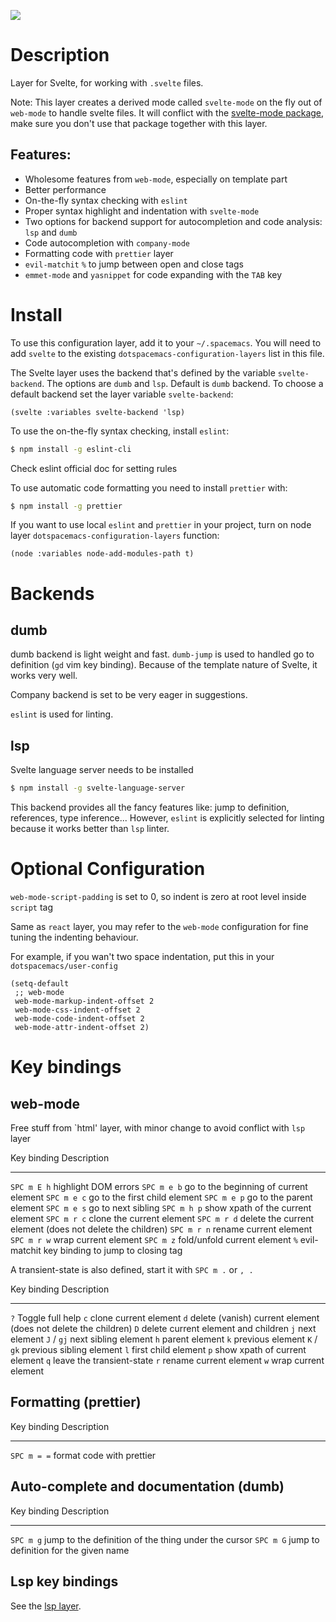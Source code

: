 ![](img/svelte.png)

Description
===========

Layer for Svelte, for working with `.svelte` files.

Note: This layer creates a derived mode called `svelte-mode` on the fly
out of `web-mode` to handle svelte files. It will conflict with the
[svelte-mode package](https://github.com/AdamNiederer/svelte-mode), make
sure you don\'t use that package together with this layer.

Features:
---------

-   Wholesome features from `web-mode`, especially on template part
-   Better performance
-   On-the-fly syntax checking with `eslint`
-   Proper syntax highlight and indentation with `svelte-mode`
-   Two options for backend support for autocompletion and code
    analysis: `lsp` and `dumb`
-   Code autocompletion with `company-mode`
-   Formatting code with `prettier` layer
-   `evil-matchit` `%` to jump between open and close tags
-   `emmet-mode` and `yasnippet` for code expanding with the `TAB` key

Install
=======

To use this configuration layer, add it to your `~/.spacemacs`. You will
need to add `svelte` to the existing `dotspacemacs-configuration-layers`
list in this file.

The Svelte layer uses the backend that\'s defined by the variable
`svelte-backend`. The options are `dumb` and `lsp`. Default is `dumb`
backend. To choose a default backend set the layer variable
`svelte-backend`:

``` {.elisp}
(svelte :variables svelte-backend 'lsp)
```

To use the on-the-fly syntax checking, install `eslint`:

``` {.bash org-language="sh"}
$ npm install -g eslint-cli
```

Check eslint official doc for setting rules

To use automatic code formatting you need to install `prettier` with:

``` {.bash org-language="sh"}
$ npm install -g prettier
```

If you want to use local `eslint` and `prettier` in your project, turn
on node layer `dotspacemacs-configuration-layers` function:

``` {.elisp}
(node :variables node-add-modules-path t)
```

Backends
========

dumb
----

dumb backend is light weight and fast. `dumb-jump` is used to handled go
to definition (`gd` vim key binding). Because of the template nature of
Svelte, it works very well.

Company backend is set to be very eager in suggestions.

`eslint` is used for linting.

lsp
---

Svelte language server needs to be installed

``` {.bash org-language="sh"}
$ npm install -g svelte-language-server
```

This backend provides all the fancy features like: jump to definition,
references, type inference... However, `eslint` is explicitly selected
for linting because it works better than `lsp` linter.

Optional Configuration
======================

`web-mode-script-padding` is set to 0, so indent is zero at root level
inside `script` tag

Same as `react` layer, you may refer to the `web-mode` configuration for
fine tuning the indenting behaviour.

For example, if you wan\'t two space indentation, put this in your
`dotspacemacs/user-config`

``` {.commonlisp org-language="emacs-lisp"}
(setq-default
 ;; web-mode
 web-mode-markup-indent-offset 2
 web-mode-css-indent-offset 2
 web-mode-code-indent-offset 2
 web-mode-attr-indent-offset 2)
```

Key bindings
============

web-mode
--------

Free stuff from \`html\' layer, with minor change to avoid conflict with
`lsp` layer

  Key binding   Description
  ------------- -----------------------------------------------------------
  `SPC m E h`   highlight DOM errors
  `SPC m e b`   go to the beginning of current element
  `SPC m e c`   go to the first child element
  `SPC m e p`   go to the parent element
  `SPC m e s`   go to next sibling
  `SPC m h p`   show xpath of the current element
  `SPC m r c`   clone the current element
  `SPC m r d`   delete the current element (does not delete the children)
  `SPC m r n`   rename current element
  `SPC m r w`   wrap current element
  `SPC m z`     fold/unfold current element
  `%`           evil-matchit key binding to jump to closing tag

A transient-state is also defined, start it with `SPC m .` or `, .`

  Key binding   Description
  ------------- ----------------------------------------------------------------
  `?`           Toggle full help
  `c`           clone current element
  `d`           delete (vanish) current element (does not delete the children)
  `D`           delete current element and children
  `j`           next element
  `J` / `gj`    next sibling element
  `h`           parent element
  `k`           previous element
  `K` / `gk`    previous sibling element
  `l`           first child element
  `p`           show xpath of current element
  `q`           leave the transient-state
  `r`           rename current element
  `w`           wrap current element

Formatting (prettier)
---------------------

  Key binding   Description
  ------------- ---------------------------
  `SPC m = =`   format code with prettier

Auto-complete and documentation (dumb)
--------------------------------------

  Key binding   Description
  ------------- ------------------------------------------------------
  `SPC m g`     jump to the definition of the thing under the cursor
  `SPC m G`     jump to definition for the given name

Lsp key bindings
----------------

See the [lsp
layer](https://github.com/syl20bnr/spacemacs/tree/develop/layers/%2Btools/lsp).
